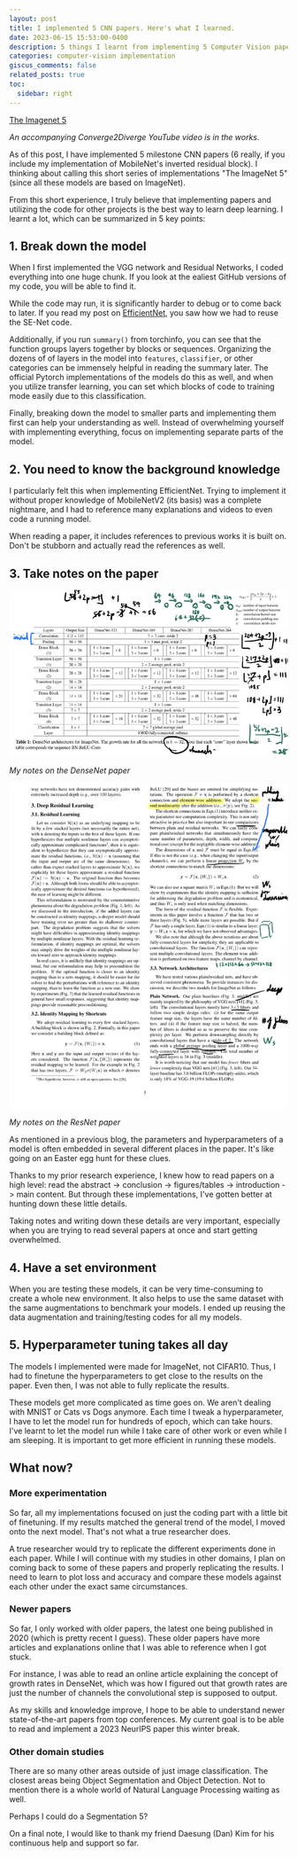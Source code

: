 ```yaml
---
layout: post
title: I implemented 5 CNN papers. Here's what I learned.
date: 2023-06-15 15:53:00-0400
description: 5 things I learnt from implementing 5 Computer Vision papers
categories: computer-vision implementation
giscus_comments: false
related_posts: true
toc:
  sidebar: right
---
```

[The Imagenet 5](https://github.com/boosungkim/milestone-cnn-model-implementations)

*An accompanying Converge2Diverge YouTube video is in the works.*

As of this post, I have implemented 5 milestone CNN papers (6 really, if you include my implementation of MobileNet's inverted residual block). I thinking about calling this short series of implementations "The ImageNet 5" (since all these models are based on ImageNet).

From this short experience, I truly believe that implementing papers and utilizing the code for other projects is the best way to learn deep learning. I learnt a lot, which can be summarized in 5 key points:

## 1. Break down the model
When I first implemented the VGG network and Residual Networks, I coded everything into one huge chunk. If you look at the ealiest GitHub versions of my code, you will be able to find it.

While the code may run, it is significantly harder to debug or to come back to later. If you read my post on [EfficientNet](/_posts/2023-06-15-efficientnet-implementation.md), you saw how we had to reuse the SE-Net code.

Additionally, if you run `summary()` from torchinfo, you can see that the function groups layers together by blocks or sequences. Organizing the dozens of of layers in the model into `features`, `classifier`, or other categories can be immensely helpful in reading the summary later. The official Pytorch implementations of the models do this as well, and when you utilize transfer learning, you can set which blocks of code to training mode easily due to this classification.

Finally, breaking down the model to smaller parts and implementing them first can help your understanding as well. Instead of overwhelming yourself with implementing everything, focus on implementing separate parts of the model.

## 2. You need to know the background knowledge
I particularly felt this when implementing EfficientNet. Trying to implement it without proper knowledge of MobileNetV2 (its basis) was a complete nightmare, and I had to reference many explanations and videos to even code a running model.

When reading a paper, it includes references to previous works it is built on. Don't be stubborn and actually read the references as well.

## 3. Take notes on the paper

<img src="/assets/img/blogs/2023/2023-06-15-the-imagenet-5/notes-densenet.jpeg"  width="600" height="300">

*My notes on the DenseNet paper*

<img src="/assets/img/blogs/2023/2023-06-15-the-imagenet-5/notes-resnet.jpeg"  width="600">

*My notes on the ResNet paper*

As mentioned in a previous blog, the parameters and hyperparameters of a model is often embedded in several different places in the paper. It's like going on an Easter egg hunt for these clues.

Thanks to my prior research experience, I knew how to read papers on a high level: read the abstract -> conclusion -> figures/tables -> introduction -> main content. But through these implementations, I've gotten better at hunting down these little details.

Taking notes and writing down these details are very important, especially when you are trying to read several papers at once and start getting overwhelmed.

## 4. Have a set environment
When you are testing these models, it can be very time-consuming to create a whole new environment. It also helps to use the same dataset with the same augmentations to benchmark your models. I ended up reusing the data augmentation and training/testing codes for all my models.

## 5. Hyperparameter tuning takes all day
The models I implemented were made for ImageNet, not CIFAR10. Thus, I had to finetune the hyperparameters to get close to the results on the paper. Even then, I was not able to fully replicate the results.

These models get more complicated as time goes on. We aren't dealing with MNIST or Cats vs Dogs anymore. Each time I tweak a hyperparameter, I have to let the model run for hundreds of epoch, which can take hours. I've learnt to let the model run while I take care of other work or even while I am sleeping. It is important to get more efficient in running these models.

## What now?
### More experimentation
So far, all my implementations focused on just the coding part with a little bit of finetuning. If my results matched the general trend of the model, I moved onto the next model. That's not what a true researcher does.

A true researcher would try to replicate the different experiments done in each paper. While I will continue with my studies in other domains, I plan on coming back to some of these papers and properly replicating the results. I need to learn to plot loss and accuracy and compare these models against each other under the exact same circumstances.

### Newer papers
So far, I only worked with older papers, the latest one being published in 2020 (which is pretty recent I guess). These older papers have more articles and explanations online that I was able to reference when I got stuck.

For instance, I was able to read an online article explaining the concept of growth rates in DenseNet, which was how I figured out that growth rates are just the number of channels the convolutional step is supposed to output.

As my skills and knowledge improve, I hope to be able to understand newer state-of-the-art papers from top conferences. My current goal is to be able to read and implement a 2023 NeurIPS paper this winter break.

### Other domain studies
There are so many other areas outside of just image classification. The closest areas being Object Segmentation and Object Detection. Not to mention there is a whole world of Natural Language Processing waiting as well.

Perhaps I could do a Segmentation 5?

On a final note, I would like to thank my friend Daesung (Dan) Kim for his continuous help and support so far.